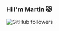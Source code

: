 ### Hi I'm Martin 🐱

![GitHub followers](https://img.shields.io/github/followers/ecator?style=social) 
